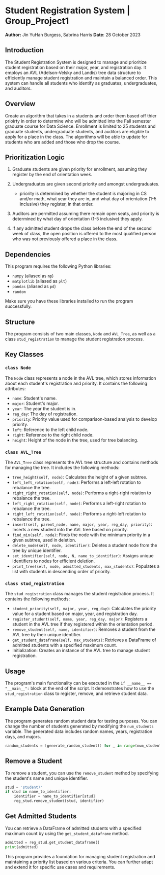 # Student Registration System | Group_Project1

**Author:** Jin YuHan Burgess, Sabrina Harris
**Date:** 28 October 2023

## Introduction

The Student Registration System is designed to manage and prioritize student registration based on their major, year, and registration day. It employs an AVL (Adelson-Velsky and Landis) tree data structure to efficiently manage student registration and maintain a balanced order. This system can handle all students who identify as graduates, undergraduates, and auditors.

## Overview
Create an algorithm that takes in a students and order them based off thier prioirty in order to determine who will be admitted into the Fall semester graduate course for Data Science. Enrollment is limited to 25 students and graduate students, undergraduate students, and auditors are eligible to apply for a place in the class. The algorithms will be able to update for students who are added and those who drop the course. 

## Prioritization Logic
1. Graduate students are given priority for enrollment, assuming they register by the end of orientation week.
   
3. Undergraduates are given second priority and amongst undergraduates.
    - priority is determined by whether the student is majoring in CS and/or math, what year they are in, and what day of orientation (1-5 inclusive) they register, in that order.
      
4. Auditors are permitted assuming there remain open seats, and priority is determined by what day of orientation (1-5 inclusive) they apply.
   
6. If any admitted student drops the class before the end of the second week of class, the open position is offered to the most qualified person who was not previously offered a place in the class.

## Dependencies

This program requires the following Python libraries:

- `numpy` (aliased as `np`)
- `matplotlib` (aliased as `plt`)
- `pandas` (aliased as `pd`)
- `random`

Make sure you have these libraries installed to run the program successfully.

## Structure

The program consists of two main classes, `Node` and `AVL_Tree`, as well as a class `stud_registration` to manage the student registration process.

## Key Classes
### `class Node`

The `Node` class represents a node in the AVL tree, which stores information about each student's registration and priority. It contains the following attributes:

- `name`: Student's name.
- `major`: Student's major.
- `year`: The year the student is in.
- `reg_day`: The day of registration.
- `priority`: Priority value used for comparison-based analysis to develop priority.
- `left`: Reference to the left child node.
- `right`: Reference to the right child node.
- `height`: Height of the node in the tree, used for tree balancing.

### `class AVL_Tree`

The `AVL_Tree` class represents the AVL tree structure and contains methods for managing the tree. It includes the following methods:

- `tree_height(self, node)`: Calculates the height of a given subtree.
- `left_left_rotation(self, node)`: Performs a left-left rotation to rebalance the tree.
- `right_right_rotation(self, node)`: Performs a right-right rotation to rebalance the tree.
- `left_right_rotation(self, node)`: Performs a left-right rotation to rebalance the tree.
- `right_left_rotation(self, node)`: Performs a right-left rotation to rebalance the tree.
- `insert(self, parent_node, name, major, year, reg_day, priority)`: Inserts a new student into the AVL tree based on priority.
- `find_min(self, node)`: Finds the node with the minimum priority in a given subtree, used in deletion.
- `delete_node(self, node, identifier)`: Deletes a student node from the tree by unique identifier.
- `set_identifier(self, node, N, name_to_identifier)`: Assigns unique identifiers to nodes for efficient deletion.
- `print_tree(self, node, admitted_students, max_students)`: Populates a list with students in descending order of priority.

### `class stud_registration`

The `stud_registration` class manages the student registration process. It contains the following methods:

- `student_priority(self, major, year, reg_day)`: Calculates the priority value for a student based on major, year, and registration day.
- `register_student(self, name, year, reg_day, major)`: Registers a student in the AVL tree if they registered within the orientation period.
- `remove_student(self, name, identifier)`: Removes a student from the AVL tree by their unique identifier.
- `get_student_dataframe(self, max_students)`: Retrieves a DataFrame of admitted students with a specified maximum count.
- Initialization: Creates an instance of the AVL tree to manage student registration.

## Usage

The program's main functionality can be executed in the `if __name__ == "__main__":` block at the end of the script. It demonstrates how to use the `stud_registration` class to register, remove, and retrieve student data.

## Example Data Generation

The program generates random student data for testing purposes. You can change the number of students generated by modifying the `num_students` variable. The generated data includes random names, years, registration days, and majors.

```python
random_students = [generate_random_student() for _ in range(num_students)]
```

## Remove a Student

To remove a student, you can use the `remove_student` method by specifying the student's name and unique identifier.

```python
stud = 'student7'
if stud in name_to_identifier:
    identifier = name_to_identifier[stud]
    reg_stud.remove_student(stud, identifier)
```

## Get Admitted Students

You can retrieve a DataFrame of admitted students with a specified maximum count by using the `get_student_dataframe` method.

```python
admitted = reg_stud.get_student_dataframe()
print(admitted)
```

This program provides a foundation for managing student registration and maintaining a priority list based on various criteria. You can further adapt and extend it for specific use cases and requirements.
